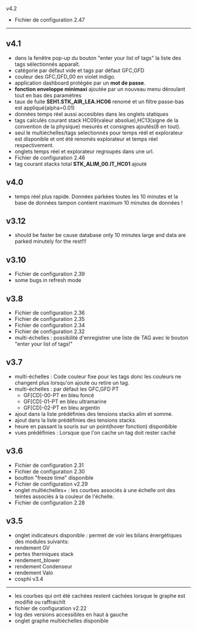 v4.2
- Fichier de configuration 2.47
----

v4.1
----
- dans la fenêtre pop-up du bouton "enter your list of tags" la liste des tags sélectionnés apparaît.
- catégorie par défaut vide et tags par défaut GFC,GFD
- couleur des GFC,GFD_00 en violet indigo.
- application dashboard protégée par un **mot de passe**.
- **fonction enveloppe minimaxi** ajoutée par un nouveau menu déroulant tout en bas des paramètres  
- taux de fuite **SEH1.STK_AIR_LEA.HC06** renomé et un filtre passe-bas est appliqué(alpha=0.01)
- données temps réel aussi accesibles dans les onglets statiques
- tags calculés courant stack HC09(valeur absolue),HC13(signe de la convention de la physique) mesurés et consignes ajoutés(8 en tout).
- seul le multiéchelles/tags selectionnés pour temps réél et explorateur est disponible et ont été renomés explorateur et temps réel respectivement.
- onglets temps réel et explorateur regroupés dans une url.
- Fichier de configuration 2.46
- tag courant stacks total **STK_ALIM_00.IT_HC01** ajouté

v4.0
----
- temps réel plus rapide. Données parkées toutes les 10 minutes et la base de données tampon contient maximum 10 minutes de données !

v3.12
----
- should be faster be cause database only 10 minutes large and data are parked minutely for the rest!!!

v3.10
----
- Fichier de configuration 2.39
- some bugs in refresh mode

v3.8
----
- Fichier de configuration 2.36
- Fichier de configuration 2.35
- Fichier de configuration 2.34
- Fichier de configuration 2.32
- multi-échelles : possibilité d'enregistrer une liste de TAG avec le bouton "enter your list of tags!"

v3.7
----
- multi-échelles : Code couleur fixe pour les tags donc les couleurs ne changent plus lorsqu'on ajoute ou retire un tag.
- multi-échelles : par défaut les GFC,GFD PT
  - GF[CD]-00-PT en bleu foncé
  - GF[CD]-01-PT en bleu ultramarine
  - GF[CD]-02-PT en bleu argentin
- ajout dans la liste prédéfinies des tensions stacks alim et somme.
- ajout dans la liste prédéfinies des tensions stacks.
- heure en passant la souris sur un point(hover fonction) disponbible
- vues prédéfinies : Lorsque que l'on cache un tag doit rester caché

v3.6
----
- Fichier de configuration 2.31
- Fichier de configuration 2.30
- boutton "freeze time" disponible
- Fichier de configuration v2.29
- onglet multiéchelles+ : les courbes associés à une échelle ont des teintes associés à la couleur de l'échelle.
- Fichier de configuration 2.28

v3.5
----
  - onglet indicateurs disponible : permet de voir les bilans énergétiques des modules suivants:
  - rendement GV
  - pertes thermiques stack
  - rendement_blower
  - rendement Condenseur
  - rendement Valo
  - cosphi
v3.4
----
- les courbes qui ont été cachées restent cachées lorsque le graphe est modifié ou raffraichît
- fichier de configuration v2.22
- log des versions accessibles en haut à gauche
- onglet graphe multiéchelles disponible
